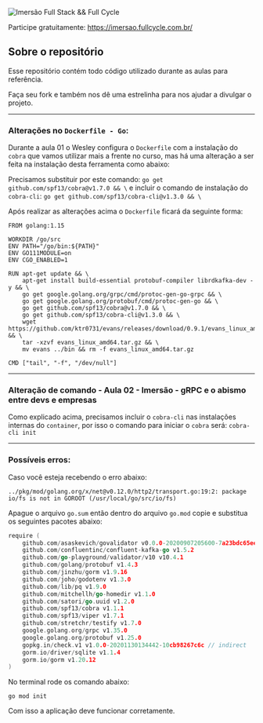 ![Imersão Full Stack && Full Cycle](https://events-fullcycle.s3.amazonaws.com/events-fullcycle/static/site/img/grupo_4417.png)

Participe gratuitamente: https://imersao.fullcycle.com.br/

## Sobre o repositório
Esse repositório contém todo código utilizado durante as aulas para referência.

Faça seu fork e também nos dê uma estrelinha para nos ajudar a divulgar o projeto.

---

### Alterações no `Dockerfile - Go`:

Durante a aula 01 o Wesley configura o `Dockerfile` com a instalação do `cobra` que vamos utilizar mais a frente no curso, mas há uma alteração a ser feita na instalação desta ferramenta como abaixo:

Precisamos substituir por este comando: `go get github.com/spf13/cobra@v1.7.0 && \` e incluir o comando de instalação do `cobra-cli`: `go get github.com/spf13/cobra-cli@v1.3.0 && \`

Após realizar as alterações acima o `Dockerfile` ficará da seguinte forma:

```docker
FROM golang:1.15

WORKDIR /go/src
ENV PATH="/go/bin:${PATH}"
ENV GO111MODULE=on
ENV CGO_ENABLED=1

RUN apt-get update && \
    apt-get install build-essential protobuf-compiler librdkafka-dev -y && \
    go get google.golang.org/grpc/cmd/protoc-gen-go-grpc && \
    go get google.golang.org/protobuf/cmd/protoc-gen-go && \
    go get github.com/spf13/cobra@v1.7.0 && \
    go get github.com/spf13/cobra-cli@v1.3.0 && \
    wget https://github.com/ktr0731/evans/releases/download/0.9.1/evans_linux_amd64.tar.gz && \
    tar -xzvf evans_linux_amd64.tar.gz && \
    mv evans ../bin && rm -f evans_linux_amd64.tar.gz

CMD ["tail", "-f", "/dev/null"]
```

---

### Alteração de comando - Aula 02 - Imersão - gRPC e o abismo entre devs e empresas

Como explicado acima, precisamos incluir o `cobra-cli` nas instalações internas do `container`, por isso o comando para iniciar o `cobra` será: `cobra-cli init`

---

### Possíveis erros:

Caso você esteja recebendo o erro abaixo:

`../pkg/mod/golang.org/x/net@v0.12.0/http2/transport.go:19:2: package io/fs is not in GOROOT (/usr/local/go/src/io/fs)`

Apague o arquivo `go.sum` então dentro do arquivo `go.mod` copie e substitua os seguintes pacotes abaixo:

```go
require (
    github.com/asaskevich/govalidator v0.0.0-20200907205600-7a23bdc65eef
    github.com/confluentinc/confluent-kafka-go v1.5.2
    github.com/go-playground/validator/v10 v10.4.1
    github.com/golang/protobuf v1.4.3
    github.com/jinzhu/gorm v1.9.16
    github.com/joho/godotenv v1.3.0
    github.com/lib/pq v1.9.0
    github.com/mitchellh/go-homedir v1.1.0
    github.com/satori/go.uuid v1.2.0
    github.com/spf13/cobra v1.1.1
    github.com/spf13/viper v1.7.1
    github.com/stretchr/testify v1.7.0
    google.golang.org/grpc v1.35.0
    google.golang.org/protobuf v1.25.0
    gopkg.in/check.v1 v1.0.0-20201130134442-10cb98267c6c // indirect
    gorm.io/driver/sqlite v1.1.4
    gorm.io/gorm v1.20.12
)
```

No terminal rode os comando abaixo:

`go mod init`

Com isso a aplicação deve funcionar corretamente.